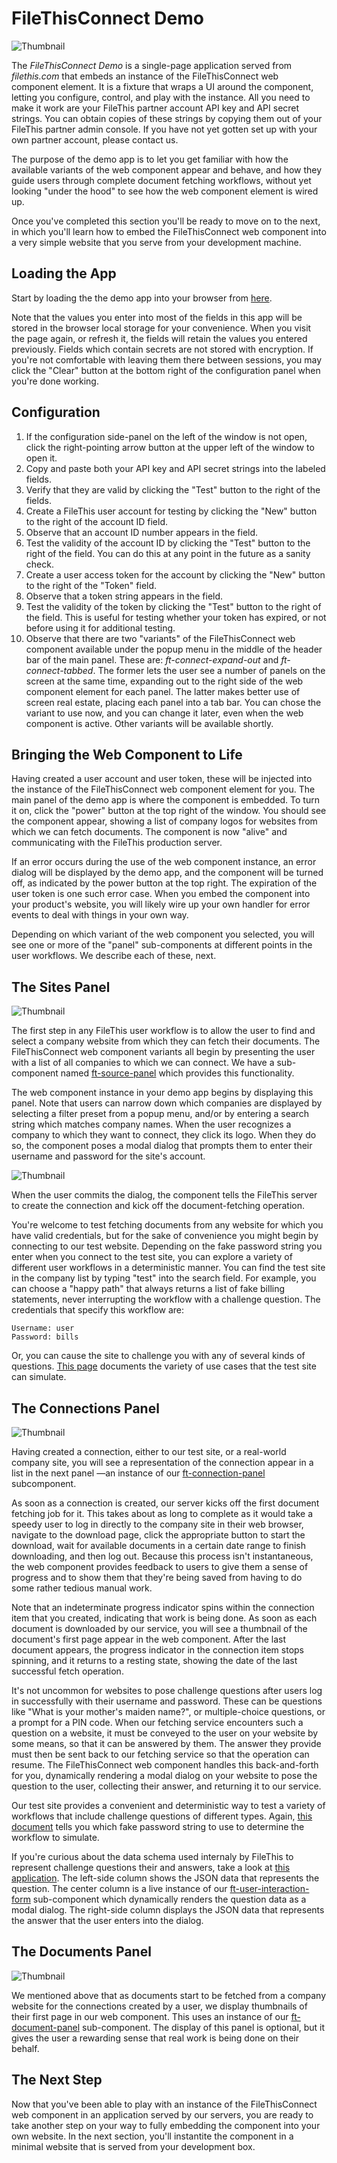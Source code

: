 # FileThisConnect Demo

![Thumbnail](img/ft-connect-demo.png)

The _FileThisConnect Demo_ is a single-page application served from _filethis.com_ that embeds an instance of the FileThisConnect web component element. It is a fixture that wraps a UI around the component, letting you configure, control, and play with the instance. All you need to make it work are your FileThis partner account API key and API secret strings. You can obtain copies of these strings by copying them out of your FileThis partner admin console. If you have not yet gotten set up with your own partner account, please contact us.

The purpose of the demo app is to let you get familiar with how the available variants of the web component appear and behave, and how they guide users through complete document fetching workflows, without yet looking "under the hood" to see how the web component element is wired up.

Once you've completed this section you'll be ready to move on to the next, in which you'll learn how to embed the FileThisConnect web component into a very simple website that you serve from your development machine.

## Loading the App

Start by loading the the demo app into your browser from [here](https://filethis.github.io/ft-connect-demo/).

Note that the values you enter into most of the fields in this app will be stored in the browser local storage for your convenience. When you visit the page again, or refresh it, the fields will retain the values you entered previously. Fields which contain secrets are not stored with encryption. If you're not comfortable with leaving them there between sessions, you may click the "Clear" button at the bottom right of the configuration panel when you're done working.

## Configuration

1. If the configuration side-panel on the left of the window is not open, click the right-pointing arrow button at the upper left of the window to open it.
2. Copy and paste both your API key and API secret strings into the labeled fields.
3. Verify that they are valid by clicking the "Test" button to the right of the fields.
4. Create a FileThis user account for testing by clicking the "New" button to the right of the account ID field.
5. Observe that an account ID number appears in the field.
6. Test the validity of the account ID by clicking the "Test" button to the right of the field. You can do this at any point in the future as a sanity check.
7. Create a user access token for the account by clicking the "New" button to the right of the "Token" field.
8. Observe that a token string appears in the field.
9. Test the validity of the token by clicking the "Test" button to the right of the field. This is useful for testing whether your token has expired, or not before using it for additional testing.
10. Observe that there are two "variants" of the FileThisConnect web component available under the popup menu in the middle of the header bar of the main panel. These are: _ft-connect-expand-out_ and _ft-connect-tabbed_. The former lets the user see a number of panels on the screen at the same time, expanding out to the right side of the web component element for each panel. The latter makes better use of screen real estate, placing each panel into a tab bar. You can chose the variant to use now, and you can change it later, even when the web component is active. Other variants will be available shortly.


## Bringing the Web Component to Life

Having created a user account and user token, these will be injected into the instance of the FileThisConnect web component element for you. The main panel of the demo app is where the component is embedded. To turn it on, click the "power" button at the top right of the window. You should see the component appear, showing a list of company logos for websites from which we can fetch documents. The component is now "alive" and communicating with the FileThis production server.

If an error occurs during the use of the web component instance, an error dialog will be displayed by the demo app, and the component will be turned off, as indicated by the power button at the top right. The expiration of the user token is one such error case. When you embed the component into your product's website, you will likely wire up your own handler for error events to deal with things in your own way.

Depending on which variant of the web component you selected, you will see one or more of the "panel" sub-components at different points in the user workflows. We describe each of these, next.

## The Sites Panel

![Thumbnail](img/ft-source-panel.png)

The first step in any FileThis user workflow is to allow the user to find and select a company website from which they can fetch their documents. The FileThisConnect web component variants all begin by presenting the user with a list of all companies to which we can connect. We have a sub-component named [ft-source-panel](https://filethis.github.io/ft-source-panel/components/ft-source-panel/) which provides this functionality.

The web component instance in your demo app begins by displaying this panel. Note that users can narrow down which companies are displayed by selecting a filter preset from a popup menu, and/or by entering a search string which matches company names. When the user recognizes a company to which they want to connect, they click its logo. When they do so, the component poses a modal dialog that prompts them to enter their username and password for the site's account.

![Thumbnail](img/ft-create-connection-dialog.png)

 When the user commits the dialog, the component tells the FileThis server to create the connection and kick off the document-fetching operation.

You're welcome to test fetching documents from any website for which you have valid credentials, but for the sake of convenience you might begin by connecting to our test website. Depending on the fake password string you enter when you connect to the test site, you can explore a variety of different user workflows in a deterministic manner. You can find the test site in the company list by typing "test" into the search field. For example, you can choose a "happy path" that always returns a list of fake billing statements, never interrupting the workflow with a challenge question. The credentials that specify this workflow are:

```
Username: user
Password: bills
```

Or, you can cause the site to challenge you with any of several kinds of questions. [This page](https://filethis.github.io/developer-docs/pdf/filethis-test-site-usage.pdf) documents the variety of use cases that the test site can simulate.

## The Connections Panel

![Thumbnail](img/ft-connection-panel.png)

Having created a connection, either to our test site, or a real-world company site, you will see a representation of the connection appear in a list in the next panel —an instance of our [ft-connection-panel](https://filethis.github.io/ft-connection-panel/components/ft-connection-panel/) subcomponent.

As soon as a connection is created, our server kicks off the first document fetching job for it. This takes about as long to complete as it would take a speedy user to log in directly to the company site in their web browser, navigate to the download page, click the appropriate button to start the download, wait for available documents in a certain date range to finish downloading, and then log out. Because this process isn't instantaneous, the web component provides feedback to users to give them a sense of progress and to show them that they're being saved from having to do some rather tedious manual work.

Note that an indeterminate progress indicator spins within the connection item that you created, indicating that work is being done. As soon as each document is downloaded by our service, you will see a thumbnail of the document's first page appear in the web component. After the last document appears, the progress indicator in the connection item stops spinning, and it returns to a resting state, showing the date of the last successful fetch operation.

It's not uncommon for websites to pose challenge questions after users log in successfully with their username and password. These can be questions like "What is your mother's maiden name?", or multiple-choice questions, or a prompt for a PIN code. When our fetching service encounters such a question on a website, it must be conveyed to the user on your website by some means, so that it can be answered by them. The answer they provide must then be sent back to our fetching service so that the operation can resume. The FileThisConnect web component handles this back-and-forth for you, dynamically rendering a modal dialog on your website to pose the question to the user, collecting their answer, and returning it to our service.

Our test site provides a convenient and deterministic way to test a variety of workflows that include challenge questions of different types. Again, [this document](https://filethis.github.io/developer-docs/pdf/filethis-test-site-usage.pdf) tells you which fake password string to use to determine the workflow to simulate.

If you're curious about the data schema used internaly by FileThis to represent challenge questions their and answers, take a look at [this application](https://filethis.github.io/ft-user-interactions-demo/). The left-side column shows the JSON data that represents the question. The center column is a live instance of our [ft-user-interaction-form](https://filethis.github.io/ft-user-interaction-form/components/ft-user-interaction-form/) sub-component which dynamically renders the question data as a modal dialog. The right-side column displays the JSON data that represents the answer that the user enters into the dialog.

## The Documents Panel

![Thumbnail](img/ft-document-panel.png)

We mentioned above that as documents start to be fetched from a company website for the connections created by a user, we display thumbnails of their first page in our web component. This uses an instance of our [ft-document-panel](https://filethis.github.io/ft-document-panel/components/ft-document-panel/) sub-component. The display of this panel is optional, but it gives the user a rewarding sense that real work is being done on their behalf.


## The Next Step

Now that you've been able to play with an instance of the FileThisConnect web component in an application served by our servers, you are ready to take another step on your way to fully embedding the component into your own website. In the next section, you'll instantite the component in a minimal website that is served from your development box.